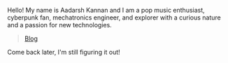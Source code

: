 Hello! My name is Aadarsh Kannan and I am a pop music enthusiast, cyberpunk fan, mechatronics engineer, and explorer with a curious nature and a passion for new technologies.

> [Blog](https://aadarsh-blog.vercel.app/)

Come back later, I'm still figuring it out!
